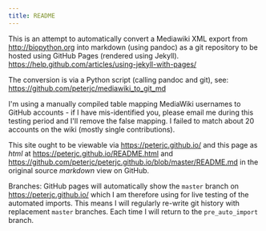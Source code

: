 ```yaml
---
title: README
---
```


This is an attempt to automatically convert a Mediawiki XML export
from http://biopython.org into markdown (using pandoc) as a git
repository to be hosted using GitHub Pages (rendered using Jekyll).
https://help.github.com/articles/using-jekyll-with-pages/

The conversion is via a Python script (calling pandoc and git), see:
https://github.com/peterjc/mediawiki_to_git_md

I'm using a manually compiled table mapping MediaWiki usernames
to GitHub accounts - if I have mis-identified you, please email
me during this testing period and I'll remove the false mapping.
I failed to match about 20 accounts on the wiki (mostly single
contributions).

This site ought to be viewable via https://peterjc.github.io/
and this page as *html* at https://peterjc.github.io/README.html
and https://github.com/peterjc/peterjc.github.io/blob/master/README.md
in the original source *markdown* view on GitHub.

Branches: GitHub pages will automatically show the ``master`` branch
on https://peterjc.github.io/ which I am therefore using for live
testing of the automated imports. This means I will regularly
re-write git history with replacement ``master`` branches.
Each time I will return to the ``pre_auto_import`` branch.
